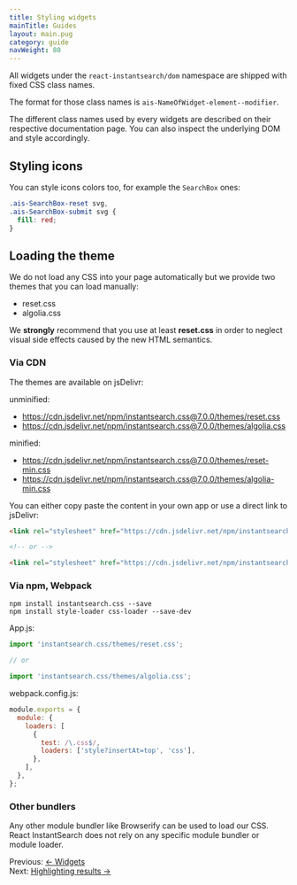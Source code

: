 ```yaml
---
title: Styling widgets
mainTitle: Guides
layout: main.pug
category: guide
navWeight: 80
---
```


All widgets under the `react-instantsearch/dom` namespace are shipped with fixed CSS class names.

The format for those class names is `ais-NameOfWidget-element--modifier`.

The different class names used by every widgets are described on their respective documentation page. You
can also inspect the underlying DOM and style accordingly.

## Styling icons

You can style icons colors too, for example the `SearchBox` ones:

```css
.ais-SearchBox-reset svg,
.ais-SearchBox-submit svg {
  fill: red;
}
```

## Loading the theme

We do not load any CSS into your page automatically but we provide two themes that you can load
manually:

* reset.css
* algolia.css

We **strongly** recommend that you use at least **reset.css** in order to neglect visual side effects caused by the new HTML semantics.

### Via CDN

The themes are available on jsDelivr:

unminified:

* https://cdn.jsdelivr.net/npm/instantsearch.css@7.0.0/themes/reset.css
* https://cdn.jsdelivr.net/npm/instantsearch.css@7.0.0/themes/algolia.css

minified:

* https://cdn.jsdelivr.net/npm/instantsearch.css@7.0.0/themes/reset-min.css
* https://cdn.jsdelivr.net/npm/instantsearch.css@7.0.0/themes/algolia-min.css

You can either copy paste the content in your own app or use a direct link to jsDelivr:

```html
<link rel="stylesheet" href="https://cdn.jsdelivr.net/npm/instantsearch.css@7.0.0/themes/reset-min.css">

<!-- or -->

<link rel="stylesheet" href="https://cdn.jsdelivr.net/npm/instantsearch.css@7.0.0/themes/algolia-min.css">
```

### Via npm, Webpack

```shell
npm install instantsearch.css --save
npm install style-loader css-loader --save-dev
```

App.js:

```js
import 'instantsearch.css/themes/reset.css';

// or

import 'instantsearch.css/themes/algolia.css';
```

webpack.config.js:

```js
module.exports = {
  module: {
    loaders: [
      {
        test: /\.css$/,
        loaders: ['style?insertAt=top', 'css'],
      },
    ],
  },
};
```

### Other bundlers

Any other module bundler like Browserify can be used to load our CSS. React InstantSearch
does not rely on any specific module bundler or module loader.

<div class="guide-nav">
    <div class="guide-nav-left">
        Previous: <a href="guide/Widgets.html">← Widgets</a>
    </div>
    <div class="guide-nav-right">
        Next: <a href="guide//Highlighting_results.html">Highlighting results →</a>
    </div>
</div>
